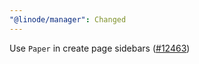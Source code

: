 ```yaml
---
"@linode/manager": Changed
---
```


Use `Paper` in create page sidebars ([#12463](https://github.com/linode/manager/pull/12463))
